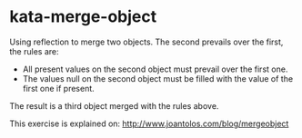# kata-merge-object

Using reflection to merge two objects. The second prevails over the first, the rules are:

- All present values on the second object must prevail over the first one.
- The values null on the second object must be filled with the value of the first one if present.

The result is a third object merged with the rules above.

This exercise is explained on: http://www.joantolos.com/blog/mergeobject

 